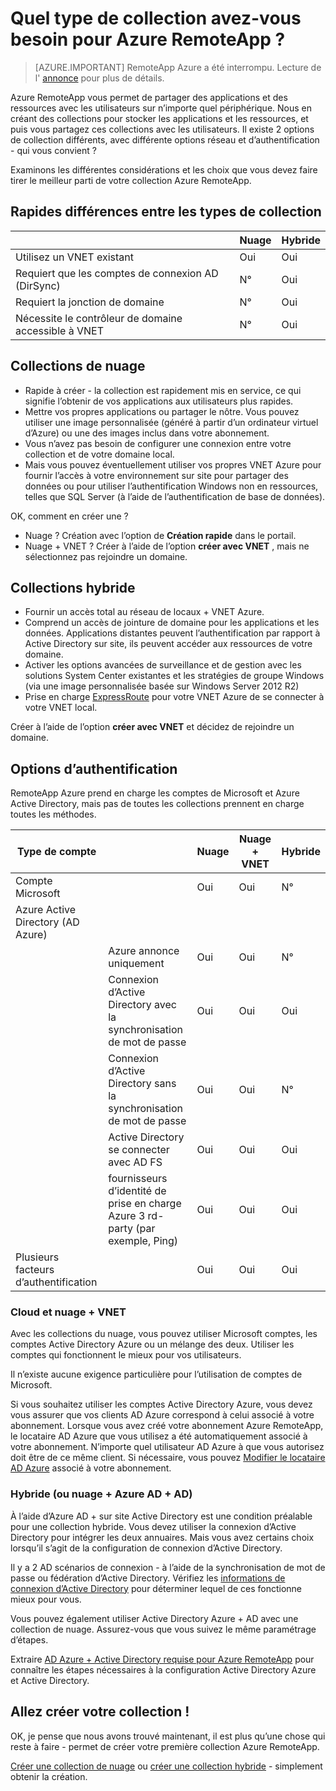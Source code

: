 <properties 
    pageTitle="Quel type de collection avez-vous besoin pour Azure RemoteApp ? | Microsoft Azure" 
    description="Obtenir des informations sur les types de collections disponibles avec Azure RemoteApp." 
    services="remoteapp" 
    documentationCenter="" 
    authors="lizap" 
    manager="mbaldwin" />

<tags 
    ms.service="remoteapp" 
    ms.workload="compute" 
    ms.tgt_pltfrm="na" 
    ms.devlang="na" 
    ms.topic="article" 
    ms.date="08/15/2016" 
    ms.author="elizapo" />



# <a name="what-kind-of-collection-do-you-need-for-azure-remoteapp"></a>Quel type de collection avez-vous besoin pour Azure RemoteApp ?

> [AZURE.IMPORTANT]
> RemoteApp Azure a été interrompu. Lecture de l' [annonce](https://go.microsoft.com/fwlink/?linkid=821148) pour plus de détails.

Azure RemoteApp vous permet de partager des applications et des ressources avec les utilisateurs sur n’importe quel périphérique. Nous en créant des collections pour stocker les applications et les ressources, et puis vous partagez ces collections avec les utilisateurs. Il existe 2 options de collection différents, avec différente options réseau et d’authentification - qui vous convient ?

Examinons les différentes considérations et les choix que vous devez faire tirer le meilleur parti de votre collection Azure RemoteApp. 


## <a name="quick-differences-between-the-collection-types"></a>Rapides différences entre les types de collection

|           | Nuage | Hybride |
|-----------|-------|--------|
|Utilisez un VNET existant| Oui| Oui|
|Requiert que les comptes de connexion AD (DirSync)| N°| Oui|
|Requiert la jonction de domaine| N°| Oui|
|Nécessite le contrôleur de domaine accessible à VNET| N°| Oui|

## <a name="cloud-collections"></a>Collections de nuage
- Rapide à créer - la collection est rapidement mis en service, ce qui signifie l’obtenir de vos applications aux utilisateurs plus rapides.
- Mettre vos propres applications ou partager le nôtre. Vous pouvez utiliser une image personnalisée (généré à partir d’un ordinateur virtuel d’Azure) ou une des images inclus dans votre abonnement.
- Vous n’avez pas besoin de configurer une connexion entre votre collection et de votre domaine local.
- Mais vous pouvez éventuellement utiliser vos propres VNET Azure pour fournir l’accès à votre environnement sur site pour partager des données ou pour utiliser l’authentification Windows non en ressources, telles que SQL Server (à l’aide de l’authentification de base de données).


OK, comment en créer une ?

- Nuage ? Création avec l’option de **Création rapide** dans le portail.
- Nuage + VNET ? Créer à l’aide de l’option **créer avec VNET** , mais ne sélectionnez pas rejoindre un domaine.

## <a name="hybrid-collections"></a>Collections hybride
- Fournir un accès total au réseau de locaux + VNET Azure.
- Comprend un accès de jointure de domaine pour les applications et les données. Applications distantes peuvent l’authentification par rapport à Active Directory sur site, ils peuvent accéder aux ressources de votre domaine.
- Activer les options avancées de surveillance et de gestion avec les solutions System Center existantes et les stratégies de groupe Windows (via une image personnalisée basée sur Windows Server 2012 R2)
- Prise en charge [ExpressRoute](https://azure.microsoft.com/services/expressroute/) pour votre VNET Azure de se connecter à votre VNET local.

Créer à l’aide de l’option **créer avec VNET** et décidez de rejoindre un domaine.

## <a name="authentication-options"></a>Options d’authentification
RemoteApp Azure prend en charge les comptes de Microsoft et Azure Active Directory, mais pas de toutes les collections prennent en charge toutes les méthodes. 

| Type de compte                      |                                                             | Nuage | Nuage + VNET | Hybride |
|-----------------------------------|-------------------------------------------------------------|-------|--------------|--------|
| Compte Microsoft                 |                                                             | Oui   | Oui          | N°     |
| Azure Active Directory (AD Azure) |                                                             |       |              |        |
|                                   | Azure annonce uniquement                                               | Oui   | Oui          | N°     |
|                                   | Connexion d’Active Directory avec la synchronisation de mot de passe                               | Oui   | Oui          | Oui    |
|                                   | Connexion d’Active Directory sans la synchronisation de mot de passe                            | Oui   | Oui          | N°     |
|                                   | Active Directory se connecter avec AD FS                                       | Oui   | Oui          | Oui    |
|                                   | fournisseurs d’identité de prise en charge Azure 3 rd-party (par exemple, Ping) | Oui   | Oui          | Oui    |
| Plusieurs facteurs d’authentification       |                                                             | Oui   | Oui          | Oui    |



### <a name="cloud-and-cloud--vnet"></a>Cloud et nuage + VNET 
Avec les collections du nuage, vous pouvez utiliser Microsoft comptes, les comptes Active Directory Azure ou un mélange des deux. Utiliser les comptes qui fonctionnent le mieux pour vos utilisateurs.

Il n’existe aucune exigence particulière pour l’utilisation de comptes de Microsoft. 

Si vous souhaitez utiliser les comptes Active Directory Azure, vous devez vous assurer que vos clients AD Azure correspond à celui associé à votre abonnement. Lorsque vous avez créé votre abonnement Azure RemoteApp, le locataire AD Azure que vous utilisez a été automatiquement associé à votre abonnement. N’importe quel utilisateur AD Azure à que vous autorisez doit être de ce même client. Si nécessaire, vous pouvez [Modifier le locataire AD Azure](remoteapp-changetenant.md) associé à votre abonnement.
 
### <a name="hybrid-or-cloud--azure-ad--ad"></a>Hybride (ou nuage + Azure AD + AD)

À l’aide d’Azure AD + sur site Active Directory est une condition préalable pour une collection hybride. Vous devez utiliser la connexion d’Active Directory pour intégrer les deux annuaires. Mais vous avez certains choix lorsqu’il s’agit de la configuration de connexion d’Active Directory. 

Il y a 2 AD scénarios de connexion - à l’aide de la synchronisation de mot de passe ou fédération d’Active Directory. Vérifiez les [informations de connexion d’Active Directory](../active-directory/active-directory-aadconnect.md) pour déterminer lequel de ces fonctionne mieux pour vous.

Vous pouvez également utiliser Active Directory Azure + AD avec une collection de nuage. Assurez-vous que vous suivez le même paramétrage d’étapes.

Extraire [AD Azure + Active Directory requise pour Azure RemoteApp](remoteapp-ad.md) pour connaître les étapes nécessaires à la configuration Active Directory Azure et Active Directory.

## <a name="go-create-your-collection"></a>Allez créer votre collection !
OK, je pense que nous avons trouvé maintenant, il est plus qu’une chose qui reste à faire - permet de créer votre première collection Azure RemoteApp.

[Créer une collection de nuage](remoteapp-create-cloud-deployment.md) ou [créer une collection hybride](remoteapp-create-hybrid-deployment.md) - simplement obtenir la création.

